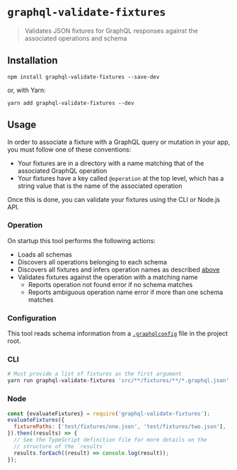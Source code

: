 # `graphql-validate-fixtures`

> Validates JSON fixtures for GraphQL responses against the associated operations and schema

## Installation

```
npm install graphql-validate-fixtures --save-dev
```

or, with Yarn:

```
yarn add graphql-validate-fixtures --dev
```

## Usage

In order to associate a fixture with a GraphQL query or mutation in your app, you must follow one of these conventions:

* Your fixtures are in a directory with a name matching that of the associated GraphQL operation
* Your fixtures have a key called `@operation` at the top level, which has a string value that is the name of the associated operation

Once this is done, you can validate your fixtures using the CLI or Node.js API.

### Operation

On startup this tool performs the following actions:

* Loads all schemas
* Discovers all operations belonging to each schema
* Discovers all fixtures and infers operation names as described [above](#Usage)
* Validates fixtures against the operation with a matching name
  * Reports operation not found error if no schema matches
  * Reports ambiguous operation name error if more than one schema matches

### Configuration

This tool reads schema information from a [`.graphqlconfig`](https://github.com/Shopify/graphql-tools-web/tree/master/packages/graphql-tool-utilities#configuration) file in the project root.

### CLI

```sh
# Must provide a list of fixtures as the first argument
yarn run graphql-validate-fixtures 'src/**/fixtures/**/*.graphql.json'
```

### Node

```js
const {evaluateFixtures} = require('graphql-validate-fixtures');
evaluateFixtures({
  fixturePaths: ['test/fixtures/one.json', 'test/fixtures/two.json'],
}).then((results) => {
  // See the TypeScript definition file for more details on the
  // structure of the `results`
  results.forEach((result) => console.log(result));
});
```
